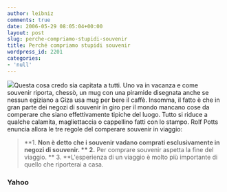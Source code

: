 ```yaml
---
author: leibniz
comments: true
date: 2006-05-29 08:05:04+00:00
layout: post
slug: perche-compriamo-stupidi-souvenir
title: Perché compriamo stupidi souvenir
wordpress_id: 2201
categories:
- 'null'
---
```


![](http://www.cheekytshirts.com/images/icons/Picture%20025.jpg)Questa cosa credo sia capitata a tutti. Uno va in vacanza e come souvenir riporta, chessò, un mug con una piramide disegnata anche se nessun egiziano a Giza usa mug per bere il caffè. Insomma, il fatto è che in gran parte dei negozi di souvenir in giro per il mondo mancano cose da comperare che siano effettivamente tipiche del luogo. Tutto si riduce a qualche calamita, magliettaccia o cappellino fatti con lo stampo. Rolf Potts enuncia allora le tre regole del comperare souvenir in viaggio:


> **1. **Non è detto che i souvenir vadano comprati esclusivamente in negozi di souvenir.
** 2.** Per comprare souvenir aspetta la fine del viaggio.
** 3. **L'esperienza di un viaggio è molto più importante di quello che riporterai a casa.




### Yahoo
